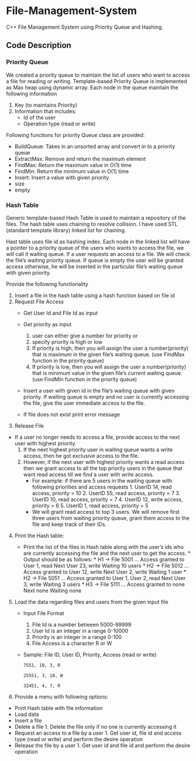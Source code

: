 # File-Management-System
C++ File Management System using Priority Queue and Hashing.

## Code Description
### Priority Queue
We created a priority queue to maintain the list of users who want to access a file for reading or writing. Template-based Priority Queue is implemented as Max heap using dynamic
array.
Each node in the queue maintain the following information
1. Key (to maintains Priority)
2. Information that includes:
    * Id of the user
    * Operation type (read or write)

Following functions for priority Queue class are provided:

* BuildQueue: Takes in an unsorted array and convert in to a priority queue
* ExtractMax: Remove and return the maximum element
* FindMax: Return the maximum value in O(1) time
* FindMin: Return the minimum value in O(1) time
* Insert: Insert a value with given priority
* size
* empty

### Hash Table
Generic template-based Hash Table is used to maintain a repository of the files. The hash table uses chaining to
resolve collision. I have used STL (standard template library) linked list for chaining. 

Hast table uses file id as hashing index.
Each node in the linked list will have a pointer to a priority queue of the users who wants to access the file, we will call it waiting
queue. If a user requests an access to a file. We will check the file’s waiting priority queue. If queue is empty the user will be granted
access otherwise, he will be inserted in the particular file’s waiting queue with given priority.


Provide the following functionality
1. Insert a file in the hash table using a hash function based on file id
2. Request File Access
    * Get User Id and File Id as input
    * Get priority as input
        1. user can either give a number for priority or
        2. specify priority is high or low
        3. If priority is high, then you will assign the user a number(priority) that is maximum in the given
        file’s waiting queue. (use FindMax function in the priority queue)
        4. If priority is low, then you will assign the user a number(priority) that is minimum value in the
        given file’s current waiting queue. (use FindMin function in the priority queue)

    * Insert a user with given id in the file’s waiting queue with given priority. If waiting queue is empty and no user is
    currently accessing the file, give the user immediate access to the file.
    * If file does not exist print error message
3. Release File
* If a user no longer needs to access a file, provide access to the next user with highest priority.
    1. If the next highest priority user in waiting queue wants a write access, then he got exclusive access to the
    file.
    2. However, if the next user with highest priority wants a read access then we grant access to all the top
    priority users in the queue that want read access till we find a user with write access.
        * For example: if there are 5 users in the waiting queue with following priorities and access requests
              1. UserID 14, read access, priority = 10
              2. UserID 55, read access, priority = 7
              3. UserID 10, read access, priority = 7
              4. UserID 12, write access, priority = 6
              5. UserID 1, read access, priority = 5
        * We will grant read access to top 3 users. We will remove first three users from waiting priority
        queue, grant them access to the file and keep track of their IDs.

4. Print the Hash table:

    * Print the list of the files in Hash table along with the user’s ids who are currently accessing the file and the next user
    to get the access.
          * Output should be as follows:
              * H1 → File 5001 ... Access granted to User 1, read
              Next User 23, write
              Waiting 10 users
              * H2 → File 5012 ... Access granted to User 12, write
              Next User 2, write
              Waiting 1 user
              * H2 → File 5051 ... Access granted to User 1, User 2, read
              Next User 3, write
              Waiting 3 users
              * H3 → File 5111 ... Access granted to none
              Next none
              Waiting none

5. Load the data regarding files and users from the given input file
      * Input File Format
          1. File Id is a number between 5000-99999
          2. User Id is an integer in a range 0-10000
          3. Priority is an integer in a range 0-100
          4. File Access is a character R or W
    * Sample:
          File ID, User ID, Priority, Access (read or write)
          
          7551, 10, 3, R
          
          25551, 3, 10, W
          
          32451, 4, 7, R
          

6. Provide a menu with following options:
* Print Hash table with file information
* Load data
* Insert a file
* Delete a file
      1. Delete the file only if no one is currently accessing it
* Request an access to a file by a user
      1. Get user id, file id and access type (read or write) and perform the desire operation
* Release the file by a user
      1. Get user id and file id and perform the desire operation



